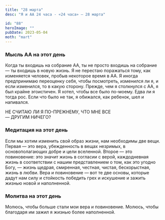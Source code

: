 ```yaml
---
title: "28 марта"
desc: "Я и АА 24 часа - «24 часа» — 28 марта"

id: "88"
heroImage: ""
pubDate: 2023-05-04
moth: "mart"
---
```


### Мысль АА на этот день

Когда ты входишь на собрание АА, ты не просто входишь на собрание — ты входишь
в новую жизнь. Я не перестаю поражаться тому, как изменяется человек, пробыв
некоторое время в АА. Я иногда предпринимаю переоценку себя, чтобы посмотреть,
изменился ли я, и если изменился, то в какую сторону. Прежде, чем я столкнулся
с АА, я был крайне эгоистичен. Я хотел, чтобы все было по-моему. Едва ли я
тогда рос. Если что было не так, я обижался, как ребенок, шел и напивался.

НЕ СЧИТАЮ ЛИ Я ПО-ПРЕЖНЕМУ, ЧТО МНЕ ВСЕ  
— ДРУГИМ НИЧЕГО?

### Медитация на этот день

Если мы хотим изменить свой образ жизни, нам необходимы две вещи. Первая — это
вера, убежденность в вещах незримых, в основополагающих добре и цели
вселенной. Второе — это повиновение: это значит жизнь в согласии с верой,
каждодневная жизнь в соответствии с нашим представлением о том, как это угодно
Богу, — жизнь щедрая, смиренная, честная, чистая, бескорыстная, жизнь в любви.
Вера и повиновение — вот те две основы, которые дадут нам силу и стойкость
победить грех и искушение и зажить жизнью новой и наполненной.

### Молитва на этот день

Молюсь, чтобы больше стали мои вера и повиновение. Молюсь, чтобы благодаря им
зажил я жизнью более наполненной.
